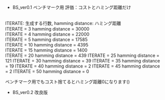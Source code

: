 * BS_ver0.1 ベンチマーク用
評価：コストとハミング距離だけ
<br>
ITERATE: 生成する行数, hamming distance: ハミング距離
<br>
ITERATE = 3  hamming distance = 30000
<br>
ITERATE = 4  hamming distance = 22000
<br>
ITERATE = 5  hamming distance = 17585
<br>
ITERATE = 10 hamming distance = 4395
<br>
ITERATE = 15 hamming distance = 1400
<br>
ITERATE = 20 hamming distance = 439
ITERATE = 25 hamming distance = 121
ITERATE = 30 hamming distance = 39
ITERATE = 35 hamming distance = 19
ITERATE = 40 hamming distance = 2
ITERATE = 45 hamming distance = 2
ITERATE = 50 hamming distance = 0

ベンチマーク用でもコスト捨てるとハミング距離0になります()

* BS_ver0.2 改良版

